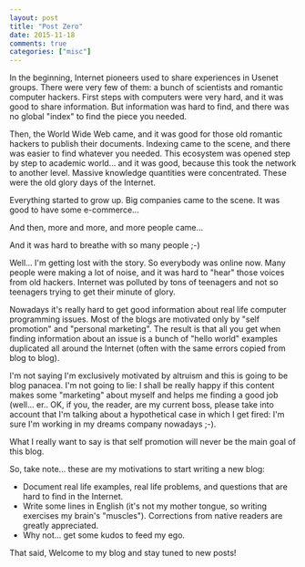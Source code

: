 ```yaml
---
layout: post
title: "Post Zero"
date: 2015-11-18
comments: true
categories: ["misc"]
---
```


In the beginning, Internet pioneers used to share experiences in Usenet groups. There were very few of them: a bunch of scientists and romantic computer hackers. First steps with computers were very hard, and it was good to share information. But information was hard to find, and there was no global "index" to find the piece you needed.

Then, the World Wide Web came, and it was good for those old romantic hackers to publish their documents. Indexing came to the scene, and there was easier to find whatever you needed. This ecosystem was opened step by step to academic world... and it was good, because this took the network to another level. Massive knowledge quantities were concentrated. These were the old glory days of the Internet.

Everything started to grow up. Big companies came to the scene. It was good to have some e-commerce...

And then, more and more, and more people came...

And it was hard to breathe with so many people ;-)

Well... I'm getting lost with the story. So everybody was online now. Many people were making a lot of noise, and it was hard to "hear" those voices from old hackers. Internet was polluted by tons of teenagers and not so teenagers trying to get their minute of glory. 

Nowadays it's really hard to get good information about real life computer programming issues. Most of the blogs are motivated only by "self promotion" and "personal marketing". The result is that all you get when finding information about an issue is a bunch of "hello world" examples duplicated all around the Internet (often with the same errors copied from blog to blog). 

I'm not saying I'm exclusively motivated by altruism and this is going to be blog panacea. I'm not going to lie: I shall be really happy if this content makes some "marketing" about myself and helps me finding a good job (well... er.. OK, if you, the reader, are my current boss, please take into account that I'm talking about a hypothetical case in which I get fired: I'm sure I'm working in my dreams company nowadays ;-).

What I really want to say is that self promotion will never be the main goal of this blog.

So, take note... these are my motivations to start writing a new blog:

- Document real life examples, real life problems, and questions that are hard to find in the Internet.
- Write some lines in English (it's not my mother tongue, so writing exercises my brain's "muscles"). Corrections from native readers are greatly appreciated.
- Why not... get some kudos to feed my ego.

That said,
Welcome to my blog and stay tuned to new posts!
